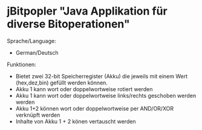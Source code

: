 # jBitpopler    "Java Applikation für diverse Bitoperationen"

Sprache/Language:
  - German/Deutsch

Funktionen:
  - Bietet zwei 32-bit Speicherregister (Akku) die jeweils mit einem Wert (hex,dez,bin) gefüllt werden können. 
  - Akku 1 kann wort oder doppelwortweise rotiert werden
  - Akku 1 kann wort oder doppelwortweise links/rechts geschoben werden werden
  - Akku 1+2 können wort oder doppelwortweise per AND/OR/XOR verknüpft werden
  - Inhalte von Akku 1 + 2 könen vertauscht werden
